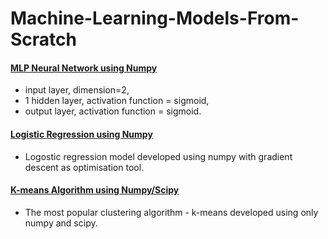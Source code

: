 # Machine-Learning-Models-From-Scratch

#### [MLP Neural Network using Numpy](https://github.com/arendarski/getCurrentAssetPrice)
 - input layer, dimension=2, 
 - 1 hidden layer, activation function = sigmoid,
- output layer, activation function = sigmoid.

#### [Logistic Regression using Numpy](https://github.com/arendarski/getTickers)
- Logostic regression model developed using numpy with gradient descent as optimisation tool.

#### [K-means Algorithm using Numpy/Scipy](https://github.com/arendarski/Machine-Learning-Models-From-Scratch/blob/main/k-means_using%20numpy%20and%20scipy.ipynb)
-  The most popular clustering algorithm - k-means developed using only numpy and scipy.  
